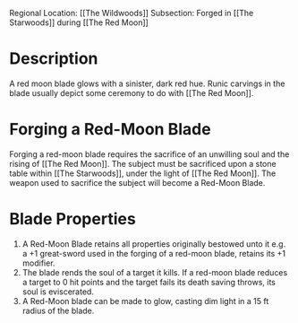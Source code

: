 Regional Location: [[The Wildwoods]]
Subsection: Forged in [[The Starwoods]] during [[The Red Moon]]
# Description
A red moon blade glows with a sinister, dark red hue. Runic carvings in the blade usually depict some ceremony to do with [[The Red Moon]]. 
# Forging a Red-Moon Blade
Forging a red-moon blade requires the sacrifice of an unwilling soul and the rising of [[The Red Moon]]. The subject must be sacrificed upon a stone table within [[The Starwoods]], under the light of [[The Red Moon]]. The weapon used to sacrifice the subject will become a Red-Moon Blade.
# Blade Properties
1. A Red-Moon Blade retains all properties originally bestowed unto it e.g. a +1 great-sword used in the forging of a red-moon blade, retains its +1 modifier.
2. The blade rends the soul of a target it kills. If a red-moon blade reduces a target to 0 hit points and the target fails its death saving throws, its soul is eviscerated. 
3. A Red-Moon blade can be made to glow, casting dim light in a 15 ft radius of the blade. 